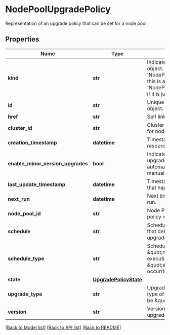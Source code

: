 # NodePoolUpgradePolicy

Representation of an upgrade policy that can be set for a node pool.
## Properties
Name | Type | Description | Notes
------------ | ------------- | ------------- | -------------
**kind** | **str** | Indicates the type of this object. Will be &#39;NodePoolUpgradePolicy&#39; if this is a complete object or &#39;NodePoolUpgradePolicyLink&#39; if it is just a link. | [optional] 
**id** | **str** | Unique identifier of the object. | [optional] 
**href** | **str** | Self link. | [optional] 
**cluster_id** | **str** | Cluster ID this upgrade policy for node pool is defined for. | [optional] 
**creation_timestamp** | **datetime** | Timestamp for creation of resource. | [optional] 
**enable_minor_version_upgrades** | **bool** | Indicates if minor version upgrades are allowed for automatic upgrades (for manual it&#39;s always allowed). | [optional] 
**last_update_timestamp** | **datetime** | Timestamp for last update that happened to resource. | [optional] 
**next_run** | **datetime** | Next time the upgrade should run. | [optional] 
**node_pool_id** | **str** | Node Pool ID this upgrade policy is defined for. | [optional] 
**schedule** | **str** | Schedule cron expression that defines automatic upgrade scheduling. | [optional] 
**schedule_type** | **str** | Schedule type can be either \&quot;manual\&quot; (single execution) or \&quot;automatic\&quot; (re-occurring). | [optional] 
**state** | [**UpgradePolicyState**](UpgradePolicyState.md) |  | [optional] 
**upgrade_type** | **str** | Upgrade type specify the type of the upgrade. Can only be \&quot;NodePool\&quot;. | [optional] 
**version** | **str** | Version is the desired upgrade version. | [optional] 

[[Back to Model list]](../README.md#documentation-for-models) [[Back to API list]](../README.md#documentation-for-api-endpoints) [[Back to README]](../README.md)


